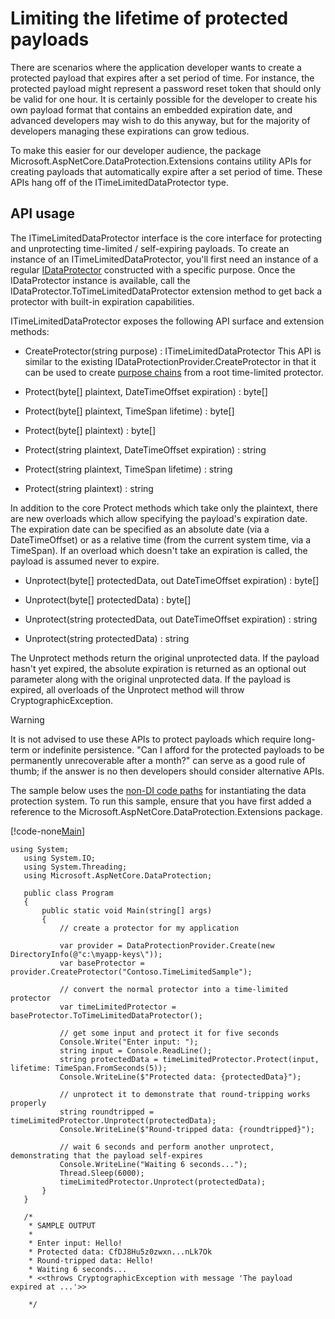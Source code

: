﻿---
uid: security/data-protection/consumer-apis/limited-lifetime-payloads
---
# Limiting the lifetime of protected payloads

There are scenarios where the application developer wants to create a protected payload that expires after a set period of time. For instance, the protected payload might represent a password reset token that should only be valid for one hour. It is certainly possible for the developer to create his own payload format that contains an embedded expiration date, and advanced developers may wish to do this anyway, but for the majority of developers managing these expirations can grow tedious.

To make this easier for our developer audience, the package Microsoft.AspNetCore.DataProtection.Extensions contains utility APIs for creating payloads that automatically expire after a set period of time. These APIs hang off of the ITimeLimitedDataProtector type.

## API usage

The ITimeLimitedDataProtector interface is the core interface for protecting and unprotecting time-limited / self-expiring payloads. To create an instance of an ITimeLimitedDataProtector, you'll first need an instance of a regular [IDataProtector](overview.md) constructed with a specific purpose. Once the IDataProtector instance is available, call the IDataProtector.ToTimeLimitedDataProtector extension method to get back a protector with built-in expiration capabilities.

ITimeLimitedDataProtector exposes the following API surface and extension methods:

* CreateProtector(string purpose) : ITimeLimitedDataProtector This API is similar to the existing IDataProtectionProvider.CreateProtector in that it can be used to create [purpose chains](purpose-strings.md) from a root time-limited protector.

* Protect(byte[] plaintext, DateTimeOffset expiration) : byte[]

* Protect(byte[] plaintext, TimeSpan lifetime) : byte[]

* Protect(byte[] plaintext) : byte[]

* Protect(string plaintext, DateTimeOffset expiration) : string

* Protect(string plaintext, TimeSpan lifetime) : string

* Protect(string plaintext) : string

In addition to the core Protect methods which take only the plaintext, there are new overloads which allow specifying the payload's expiration date. The expiration date can be specified as an absolute date (via a DateTimeOffset) or as a relative time (from the current system time, via a TimeSpan). If an overload which doesn't take an expiration is called, the payload is assumed never to expire.

* Unprotect(byte[] protectedData, out DateTimeOffset expiration) : byte[]

* Unprotect(byte[] protectedData) : byte[]

* Unprotect(string protectedData, out DateTimeOffset expiration) : string

* Unprotect(string protectedData) : string

The Unprotect methods return the original unprotected data. If the payload hasn't yet expired, the absolute expiration is returned as an optional out parameter along with the original unprotected data. If the payload is expired, all overloads of the Unprotect method will throw CryptographicException.

>[!WARNING]
> It is not advised to use these APIs to protect payloads which require long-term or indefinite persistence. "Can I afford for the protected payloads to be permanently unrecoverable after a month?" can serve as a good rule of thumb; if the answer is no then developers should consider alternative APIs.

The sample below uses the [non-DI code paths](../configuration/non-di-scenarios.md) for instantiating the data protection system. To run this sample, ensure that you have first added a reference to the Microsoft.AspNetCore.DataProtection.Extensions package.

[!code-none[Main](limited-lifetime-payloads/samples/limitedlifetimepayloads.cs)]

````none
using System;
   using System.IO;
   using System.Threading;
   using Microsoft.AspNetCore.DataProtection;
    
   public class Program
   {
       public static void Main(string[] args)
       {
           // create a protector for my application
    
           var provider = DataProtectionProvider.Create(new DirectoryInfo(@"c:\myapp-keys\"));
           var baseProtector = provider.CreateProtector("Contoso.TimeLimitedSample");
    
           // convert the normal protector into a time-limited protector
           var timeLimitedProtector = baseProtector.ToTimeLimitedDataProtector();
    
           // get some input and protect it for five seconds
           Console.Write("Enter input: ");
           string input = Console.ReadLine();
           string protectedData = timeLimitedProtector.Protect(input, lifetime: TimeSpan.FromSeconds(5));
           Console.WriteLine($"Protected data: {protectedData}");
    
           // unprotect it to demonstrate that round-tripping works properly
           string roundtripped = timeLimitedProtector.Unprotect(protectedData);
           Console.WriteLine($"Round-tripped data: {roundtripped}");
    
           // wait 6 seconds and perform another unprotect, demonstrating that the payload self-expires
           Console.WriteLine("Waiting 6 seconds...");
           Thread.Sleep(6000);
           timeLimitedProtector.Unprotect(protectedData);
       }
   }
    
   /*
    * SAMPLE OUTPUT
    *
    * Enter input: Hello!
    * Protected data: CfDJ8Hu5z0zwxn...nLk7Ok
    * Round-tripped data: Hello!
    * Waiting 6 seconds...
    * <<throws CryptographicException with message 'The payload expired at ...'>>

    */
   ````
